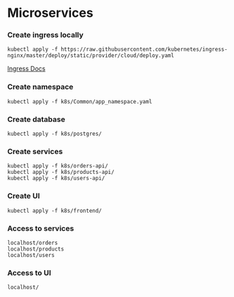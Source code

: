 # Microservices

### Create ingress locally
```
kubectl apply -f https://raw.githubusercontent.com/kubernetes/ingress-nginx/master/deploy/static/provider/cloud/deploy.yaml
```
[Ingress Docs](https://kubernetes.github.io/ingress-nginx/deploy/#quick-start)
### Create namespace
```
kubectl apply -f k8s/Common/app_namespace.yaml
```

### Create database
```
kubectl apply -f k8s/postgres/
```

### Create services
```
kubectl apply -f k8s/orders-api/
kubectl apply -f k8s/products-api/
kubectl apply -f k8s/users-api/
```

### Create UI
```
kubectl apply -f k8s/frontend/
```

### Access to services
```
localhost/orders
localhost/products
localhost/users
```

### Access to UI
```
localhost/
```
